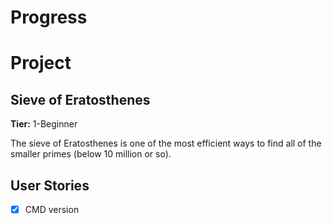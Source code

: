 # Progress
# Project
## Sieve of Eratosthenes
**Tier:** 1-Beginner

The sieve of Eratosthenes is one of the most efficient ways to find all of the smaller primes (below 10 million or so).

## User Stories

-   [x] CMD version


